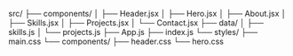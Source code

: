 src/
├── components/
│   ├── Header.jsx
│   ├── Hero.jsx
│   ├── About.jsx
│   ├── Skills.jsx
│   ├── Projects.jsx
│   └── Contact.jsx
├── data/
│   ├── skills.js
│   └── projects.js
├── App.js
├── index.js
└── styles/
    ├── main.css
    └── components/
        ├── header.css
        └── hero.css